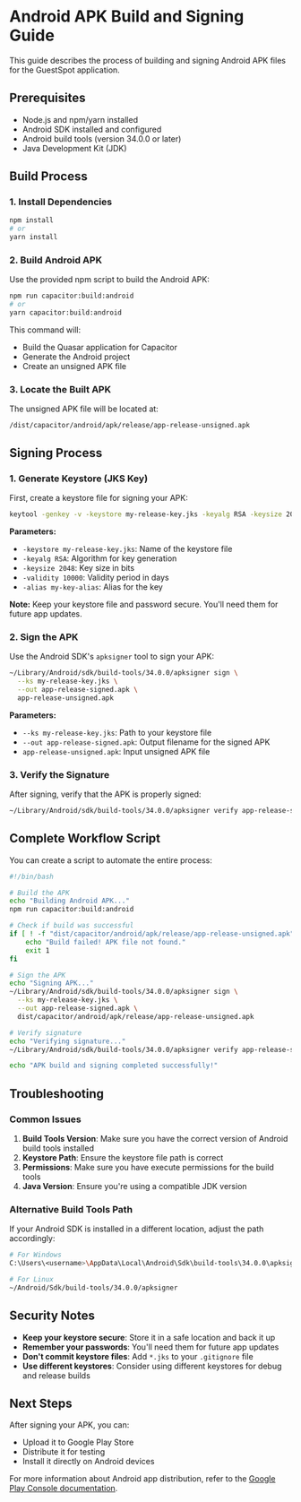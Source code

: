 # Android APK Build and Signing Guide

This guide describes the process of building and signing Android APK files for the GuestSpot application.

## Prerequisites

- Node.js and npm/yarn installed
- Android SDK installed and configured
- Android build tools (version 34.0.0 or later)
- Java Development Kit (JDK)

## Build Process

### 1. Install Dependencies

```bash
npm install
# or
yarn install
```

### 2. Build Android APK

Use the provided npm script to build the Android APK:

```bash
npm run capacitor:build:android
# or
yarn capacitor:build:android
```

This command will:
- Build the Quasar application for Capacitor
- Generate the Android project
- Create an unsigned APK file

### 3. Locate the Built APK

The unsigned APK file will be located at:
```
/dist/capacitor/android/apk/release/app-release-unsigned.apk
```

## Signing Process

### 1. Generate Keystore (JKS Key)

First, create a keystore file for signing your APK:

```bash
keytool -genkey -v -keystore my-release-key.jks -keyalg RSA -keysize 2048 -validity 10000 -alias my-key-alias
```

**Parameters:**
- `-keystore my-release-key.jks`: Name of the keystore file
- `-keyalg RSA`: Algorithm for key generation
- `-keysize 2048`: Key size in bits
- `-validity 10000`: Validity period in days
- `-alias my-key-alias`: Alias for the key

**Note:** Keep your keystore file and password secure. You'll need them for future app updates.

### 2. Sign the APK

Use the Android SDK's `apksigner` tool to sign your APK:

```bash
~/Library/Android/sdk/build-tools/34.0.0/apksigner sign \
  --ks my-release-key.jks \
  --out app-release-signed.apk \
  app-release-unsigned.apk
```

**Parameters:**
- `--ks my-release-key.jks`: Path to your keystore file
- `--out app-release-signed.apk`: Output filename for the signed APK
- `app-release-unsigned.apk`: Input unsigned APK file

### 3. Verify the Signature

After signing, verify that the APK is properly signed:

```bash
~/Library/Android/sdk/build-tools/34.0.0/apksigner verify app-release-signed.apk
```

## Complete Workflow Script

You can create a script to automate the entire process:

```bash
#!/bin/bash

# Build the APK
echo "Building Android APK..."
npm run capacitor:build:android

# Check if build was successful
if [ ! -f "dist/capacitor/android/apk/release/app-release-unsigned.apk" ]; then
    echo "Build failed! APK file not found."
    exit 1
fi

# Sign the APK
echo "Signing APK..."
~/Library/Android/sdk/build-tools/34.0.0/apksigner sign \
  --ks my-release-key.jks \
  --out app-release-signed.apk \
  dist/capacitor/android/apk/release/app-release-unsigned.apk

# Verify signature
echo "Verifying signature..."
~/Library/Android/sdk/build-tools/34.0.0/apksigner verify app-release-signed.apk

echo "APK build and signing completed successfully!"
```

## Troubleshooting

### Common Issues

1. **Build Tools Version**: Make sure you have the correct version of Android build tools installed
2. **Keystore Path**: Ensure the keystore file path is correct
3. **Permissions**: Make sure you have execute permissions for the build tools
4. **Java Version**: Ensure you're using a compatible JDK version

### Alternative Build Tools Path

If your Android SDK is installed in a different location, adjust the path accordingly:

```bash
# For Windows
C:\Users\<username>\AppData\Local\Android\Sdk\build-tools\34.0.0\apksigner.bat

# For Linux
~/Android/Sdk/build-tools/34.0.0/apksigner
```

## Security Notes

- **Keep your keystore secure**: Store it in a safe location and back it up
- **Remember your passwords**: You'll need them for future app updates
- **Don't commit keystore files**: Add `*.jks` to your `.gitignore` file
- **Use different keystores**: Consider using different keystores for debug and release builds

## Next Steps

After signing your APK, you can:
- Upload it to Google Play Store
- Distribute it for testing
- Install it directly on Android devices

For more information about Android app distribution, refer to the [Google Play Console documentation](https://support.google.com/googleplay/android-developer).
